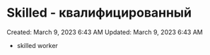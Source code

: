 # Skilled - квалифицированный

Created: March 9, 2023 6:43 AM
Updated: March 9, 2023 6:43 AM

- skilled worker